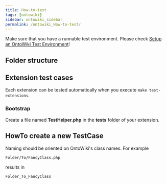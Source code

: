 ```yaml
---
title: How-to-test
tags: [ontowiki]
sidebar: ontowiki_sidebar
permalink: /ontowiki_How-to-test/
---
```

Make sure that you have a runnable test environment. Please check [Setup an OntoWiki Test Environment](ontowiki_PHPUnit)!

## Folder structure

## Extension test cases

Each extension can be tested automatically when you execute `make test-extensions`.

### Bootstrap

Create a file named **TestHelper.php** in the **tests** folder of your extension. 

## HowTo create a new TestCase

Naming should be oriented on OntoWiki's class names. For example

`Folder/To/FancyClass.php`

results in

`Folder_To_FancyClass`

